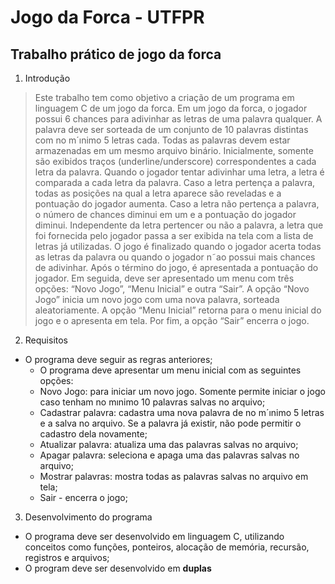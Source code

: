 # Jogo da Forca - UTFPR

## Trabalho prático de jogo da forca

1. Introdução

> Este trabalho tem como objetivo a criação de um programa em linguagem C de um jogo da forca.
Em um jogo da forca, o jogador possui 6 chances para adivinhar as letras de uma palavra qualquer.
A palavra deve ser sorteada de um conjunto de 10 palavras distintas com no m´ınimo 5 letras cada.
Todas as palavras devem estar armazenadas em um mesmo arquivo binário. Inicialmente, somente
são exibidos traços (underline/underscore) correspondentes a cada letra da palavra. Quando o
jogador tentar adivinhar uma letra, a letra é comparada a cada letra da palavra. Caso a letra
pertença a palavra, todas as posições na qual a letra aparece são reveladas e a pontuação do
jogador aumenta. Caso a letra não pertença a palavra, o número de chances diminui em um e
a pontuação do jogador diminui. Independente da letra pertencer ou não a palavra, a letra que
foi fornecida pelo jogador passa a ser exibida na tela com a lista de letras já utilizadas. O jogo é
finalizado quando o jogador acerta todas as letras da palavra ou quando o jogador n˜ao possui mais
chances de adivinhar. Após o término do jogo, é apresentada a pontuação do jogador. Em seguida,
deve ser apresentado um menu com três opções: “Novo Jogo”, “Menu Inicial” e outra “Sair”. A
opção “Novo Jogo” inicia um novo jogo com uma nova palavra, sorteada aleatoriamente. A opção
“Menu Inicial” retorna para o menu inicial do jogo e o apresenta em tela. Por fim, a opção “Sair”
encerra o jogo.

2. Requisitos

- O programa deve seguir as regras anteriores;
    - O programa deve apresentar um menu inicial com as seguintes opções:
    - Novo Jogo: para iniciar um novo jogo. Somente permite iniciar o jogo caso tenham no
    mınimo 10 palavras salvas no arquivo;
    - Cadastrar palavra: cadastra uma nova palavra de no m´ınimo 5 letras e a salva no arquivo. Se a palavra já existir, não pode permitir o cadastro dela novamente;
    - Atualizar palavra: atualiza uma das palavras salvas no arquivo;
    - Apagar palavra: seleciona e apaga uma das palavras salvas no arquivo;
    - Mostrar palavras: mostra todas as palavras salvas no arquivo em tela;
    - Sair - encerra o jogo;

3. Desenvolvimento do programa

 - O programa deve ser desenvolvido em linguagem C, utilizando conceitos como funções, ponteiros, alocação de memória, recursão, registros e arquivos;
 - O program deve ser desenvolvido em **duplas**
